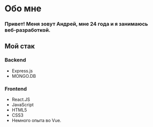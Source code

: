 # Обо мне
### Привет! Меня зовут Андрей, мне 24 года и я занимаюсь веб-разработкой. 

## Мой стак
### Backend
- Express.js 
- MONGO.DB 
### Frontend
- React.JS  
- JavaScript 
- HTML5 
- CSS3
- Немного опыта во Vue. 


<!--
**Cabagemage/Cabagemage** is a ✨ _special_ ✨ repository because its `README.md` (this file) appears on your GitHub profile.

Here are some ideas to get you started:

- 🔭 I’m currently working on ...
- 🌱 I’m currently learning ...
- 👯 I’m looking to collaborate on ...
- 🤔 I’m looking for help with ...
- 💬 Ask me about ...
- 📫 How to reach me: ...
- 😄 Pronouns: ...
- ⚡ Fun fact: ...
-->
